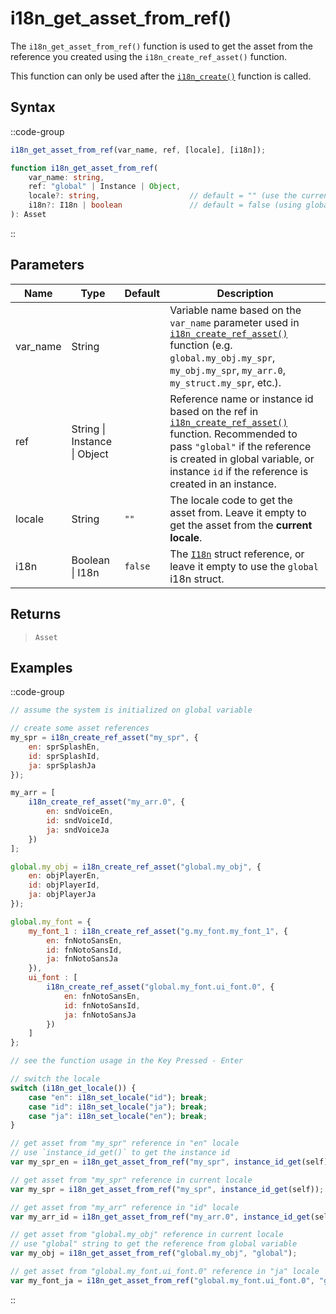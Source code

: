 # i18n_get_asset_from_ref()

The `i18n_get_asset_from_ref()` function is used to get the asset from the reference you created using the `i18n_create_ref_asset()` function. 

This function can only be used after the [`i18n_create()`](/v1/api-reference/functions/i18n-create) function is called.

## Syntax

::code-group
```js [Usage]
i18n_get_asset_from_ref(var_name, ref, [locale], [i18n]);
```

```ts [Signature]
function i18n_get_asset_from_ref(
    var_name: string,
    ref: "global" | Instance | Object,
    locale?: string,                    // default = "" (use the current locale)
    i18n?: I18n | boolean               // default = false (using global i18n struct)
): Asset
```
::

## Parameters

| Name        | Type              | Default      | Description |
|-------------|-------------------|--------------|-------------|
| var_name    | String            |              | Variable name based on the `var_name` parameter used in [`i18n_create_ref_asset()`](/v1/api-reference/functions/i18n-create-ref-asset) function (e.g. `global.my_obj.my_spr`, `my_obj.my_spr`, `my_arr.0`, `my_struct.my_spr`, etc.). |
| ref         | String \| Instance \| Object |              | Reference name or instance id based on the ref in [`i18n_create_ref_asset()`](/v1/api-reference/functions/i18n-create-ref-asset) function. Recommended to pass `"global"` if the reference is created in global variable, or instance `id` if the reference is created in an instance. |
| locale      | String            | `""`         | The locale code to get the asset from. Leave it empty to get the asset from the **current locale**. |
| i18n        | Boolean \| I18n | `false`      | The [`I18n`](/v1/api-reference/functions/i18n-create) struct reference, or leave it empty to use the `global` i18n struct. |

## Returns

> `Asset`

## Examples

::code-group
```js [Create Event]
// assume the system is initialized on global variable

// create some asset references
my_spr = i18n_create_ref_asset("my_spr", {
    en: sprSplashEn,
    id: sprSplashId,
    ja: sprSplashJa
});

my_arr = [
    i18n_create_ref_asset("my_arr.0", {
        en: sndVoiceEn,
        id: sndVoiceId,
        ja: sndVoiceJa
    })
];

global.my_obj = i18n_create_ref_asset("global.my_obj", {
    en: objPlayerEn,
    id: objPlayerId,
    ja: objPlayerJa
});

global.my_font = {
    my_font_1 : i18n_create_ref_asset("g.my_font.my_font_1", {
        en: fnNotoSansEn,
        id: fnNotoSansId,
        ja: fnNotoSansJa
    }),
    ui_font : [
        i18n_create_ref_asset("global.my_font.ui_font.0", {
            en: fnNotoSansEn,
            id: fnNotoSansId,
            ja: fnNotoSansJa
        })
    ]
};

// see the function usage in the Key Pressed - Enter
```

```js [Key Pressed - Space]
// switch the locale
switch (i18n_get_locale()) {
    case "en": i18n_set_locale("id"); break;
    case "id": i18n_set_locale("ja"); break;
    case "ja": i18n_set_locale("en"); break;
}
```

```js [Key Pressed - Enter]
// get asset from "my_spr" reference in "en" locale
// use `instance_id_get()` to get the instance id
var my_spr_en = i18n_get_asset_from_ref("my_spr", instance_id_get(self), "en");

// get asset from "my_spr" reference in current locale
var my_spr = i18n_get_asset_from_ref("my_spr", instance_id_get(self));

// get asset from "my_arr" reference in "id" locale
var my_arr_id = i18n_get_asset_from_ref("my_arr.0", instance_id_get(self), "id");

// get asset from "global.my_obj" reference in current locale
// use "global" string to get the reference from global variable
var my_obj = i18n_get_asset_from_ref("global.my_obj", "global");

// get asset from "global.my_font.ui_font.0" reference in "ja" locale
var my_font_ja = i18n_get_asset_from_ref("global.my_font.ui_font.0", "global", "ja");
```
::
